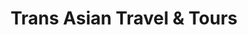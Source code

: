 ---
title: "Trans Asian Travel & Tours"
url: /toronto/trans-asian-travel-und-tours/
shop: Reisebüro
---